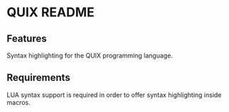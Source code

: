# QUIX README

## Features

Syntax highlighting for the QUIX programming language.

## Requirements

LUA syntax support is required in order to offer syntax highlighting inside macros.
